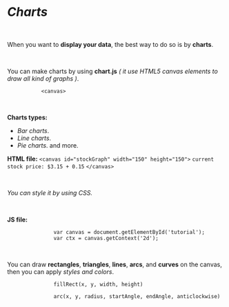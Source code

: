 # ***Charts*** 

<br>

When you want to **display your data**, the best way to do so is by **charts**.

<br>

You can make charts by using **chart.js** *( it use HTML5 canvas elements to draw all kind of graphs )*. 
                 
               <canvas> 

<br>

**Charts types:** 
* *Bar charts*.
* *Line charts*.
* *Pie charts*. 
and more. 


**HTML file:**
                    `<canvas id="stockGraph" width="150" height="150">`
                           `current stock price: $3.15 + 0.15`
                    `</canvas>`

<br>

*You can style it by using CSS.* 

<br>

**JS file:**

                   var canvas = document.getElementById('tutorial');
                   var ctx = canvas.getContext('2d');

<br>

You can draw **rectangles**, **triangles**, **lines**, **arcs**, and **curves** on the canvas, then you can apply *styles and colors*.

                   fillRect(x, y, width, height)

                   arc(x, y, radius, startAngle, endAngle, anticlockwise)